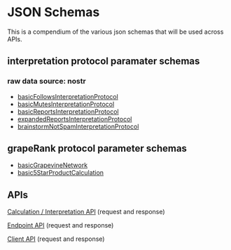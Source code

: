 JSON Schemas
=====

This is a compendium of the various json schemas that will be used across APIs.

## interpretation protocol paramater schemas

### raw data source: nostr

- [basicFollowsInterpretationProtocol](../../interpretation-engine/nostr/protocols/basicFollowsInterpretationProtocol.md)
- [basicMutesInterpretationProtocol](../../interpretation-engine/nostr/protocols/basicMutesInterpretationProtocol.md)
- [basicReportsInterpretationProtocol](../../interpretation-engine/nostr/protocols/basicReportsInterpretationProtocol.md)
- [expandedReportsInterpretationProtocol](../../interpretation-engine/nostr/protocols/expandedReportsInterpretationProtocol.md)
- [brainstormNotSpamInterpretationProtocol](../../interpretation-engine/nostr/protocols/brainstormNotSpamInterpretationProtocol.md)

## grapeRank protocol parameter schemas

- [basicGrapevineNetwork](../../calculation-engine/graperank-protocols/basicGrapevineNetwork.md)
- [basic5StarProductCalculation](../../calculation-engine/graperank-protocols/basic5StarProductCalculation.md)

## APIs

[Calculation / Interpretation API](../calculationInterpretationAPI.md) (request and response)

[Endpoint API](../endpointAPI.md) (request and response)

[Client API](../clientAPI.md) (request and response)

